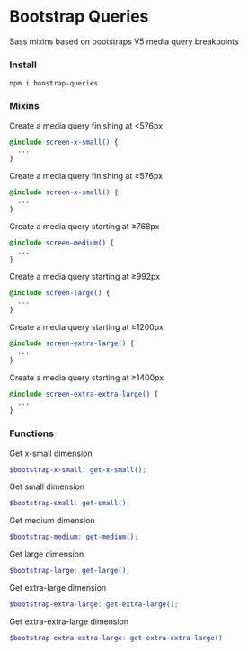 # Bootstrap Queries
Sass mixins based on bootstraps V5 media query breakpoints

### Install
```
npm i boostrap-queries
```

### Mixins

Create a media query finishing at <576px
```scss
@include screen-x-small() {
  ...
}
```

Create a media query finishing at ≥576px
```scss
@include screen-x-small() {
  ...
}
```

Create a media query starting at ≥768px

```scss
@include screen-medium() {
  ...
}

```

Create a media query starting at ≥992px

```scss
@include screen-large() {
  ...
}
```

Create a media query starting at ≥1200px

```scss
@include screen-extra-large() {
  ...
}
```

Create a media query starting at ≥1400px

```scss
@include screen-extra-extra-large() {
  ...
}
```

### Functions

Get x-small dimension
```scss
$bootstrap-x-small: get-x-small();
```

Get small dimension
```scss
$bootstrap-small: get-small();
```

Get medium dimension
```scss
$bootstrap-medium: get-medium();
```

Get large dimension
```scss
$bootstrap-large: get-large();
```

Get extra-large dimension
```scss
$bootstrap-extra-large: get-extra-large();
```

Get extra-extra-large dimension
```scss
$bootstrap-extra-extra-large: get-extra-extra-large()
```